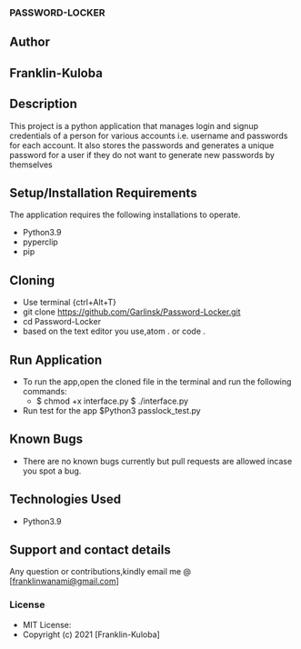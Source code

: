 ### PASSWORD-LOCKER

## Author

## Franklin-Kuloba

## Description

This project is a python application that manages login and signup credentials of a person for various accounts i.e. username and passwords for each account. It also stores the passwords and generates a unique password for a user if they do not want to generate new passwords by themselves


## Setup/Installation Requirements
The application requires the following installations to operate.

* Python3.9
* pyperclip
* pip

## Cloning 

* Use terminal {ctrl+Alt+T} 
* git clone https://github.com/Garlinsk/Password-Locker.git
* cd Password-Locker
* based on the text editor you use,atom . or code .

## Run Application
* To run the app,open the cloned file in the terminal and run the following commands:
   *   $ chmod +x interface.py
       $ ./interface.py
* Run test for the app $Python3 passlock_test.py 

## Known Bugs
* There are no known bugs currently but pull requests are allowed incase you spot a bug.

## Technologies Used
* Python3.9

## Support and contact details
Any question or contributions,kindly email me @ [franklinwanami@gmail.com]

### License

* MIT License:
* Copyright (c) 2021 [Franklin-Kuloba] 
 